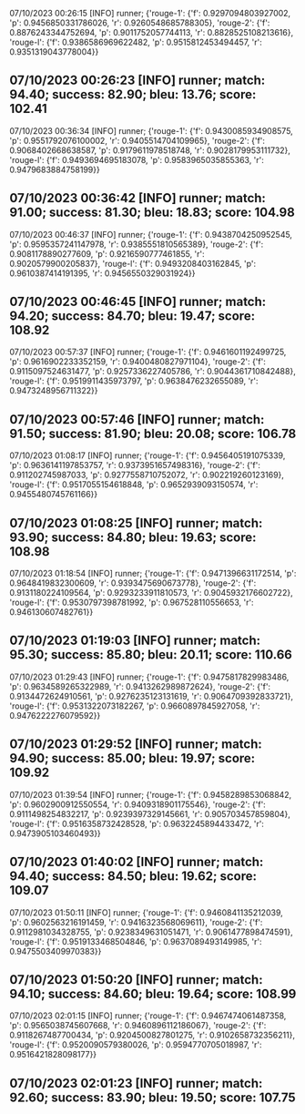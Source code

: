 07/10/2023 00:26:15  [INFO] runner; {'rouge-1': {'f': 0.9297094803927002, 'p': 0.9456850331786026, 'r': 0.9260548685788305}, 'rouge-2': {'f': 0.8876243344752694, 'p': 0.9011752057744113, 'r': 0.8828525108213616}, 'rouge-l': {'f': 0.9386586969622482, 'p': 0.9515812453494457, 'r': 0.9351319043778004}}
## 07/10/2023 00:26:23  [INFO] runner; match: 94.40; success: 82.90; bleu: 13.76; score: 102.41

07/10/2023 00:36:34  [INFO] runner; {'rouge-1': {'f': 0.9430085934908575, 'p': 0.9551792076100002, 'r': 0.9405514704109965}, 'rouge-2': {'f': 0.9068402668638587, 'p': 0.9179611978518748, 'r': 0.9028179953111732}, 'rouge-l': {'f': 0.9493694695183078, 'p': 0.9583965035855363, 'r': 0.9479683884758199}}
## 07/10/2023 00:36:42  [INFO] runner; match: 91.00; success: 81.30; bleu: 18.83; score: 104.98

07/10/2023 00:46:37  [INFO] runner; {'rouge-1': {'f': 0.9438704250952545, 'p': 0.9595357241147978, 'r': 0.9385551810565389}, 'rouge-2': {'f': 0.9081178890277609, 'p': 0.9216590777461855, 'r': 0.9020579900205837}, 'rouge-l': {'f': 0.9493208403162845, 'p': 0.9610387414191395, 'r': 0.9456550329031924}}
## 07/10/2023 00:46:45  [INFO] runner; match: 94.20; success: 84.70; bleu: 19.47; score: 108.92

07/10/2023 00:57:37  [INFO] runner; {'rouge-1': {'f': 0.9461601192499725, 'p': 0.9616902233352159, 'r': 0.9400480827971104}, 'rouge-2': {'f': 0.9115097524631477, 'p': 0.9257336227405786, 'r': 0.9044361710842488}, 'rouge-l': {'f': 0.9519911435973797, 'p': 0.9638476232655089, 'r': 0.9473248956711322}}
## 07/10/2023 00:57:46  [INFO] runner; match: 91.50; success: 81.90; bleu: 20.08; score: 106.78

07/10/2023 01:08:17  [INFO] runner; {'rouge-1': {'f': 0.9456405191075339, 'p': 0.9636141197853757, 'r': 0.9373951657498316}, 'rouge-2': {'f': 0.911202745987033, 'p': 0.9277558710752072, 'r': 0.902219260123169}, 'rouge-l': {'f': 0.9517055154618848, 'p': 0.9652939093150574, 'r': 0.9455480745761166}}
## 07/10/2023 01:08:25  [INFO] runner; match: 93.90; success: 84.80; bleu: 19.63; score: 108.98

07/10/2023 01:18:54  [INFO] runner; {'rouge-1': {'f': 0.9471396631172514, 'p': 0.9648419832300609, 'r': 0.9393475690673778}, 'rouge-2': {'f': 0.9131180224109564, 'p': 0.9293233911810573, 'r': 0.9045932176602722}, 'rouge-l': {'f': 0.9530797398781992, 'p': 0.967528110556653, 'r': 0.946130607482761}}
## 07/10/2023 01:19:03  [INFO] runner; match: 95.30; success: 85.80; bleu: 20.11; score: 110.66

07/10/2023 01:29:43  [INFO] runner; {'rouge-1': {'f': 0.9475817829983486, 'p': 0.9634589265322989, 'r': 0.9413262989872624}, 'rouge-2': {'f': 0.9134472624910561, 'p': 0.9276235123131619, 'r': 0.9064709392833721}, 'rouge-l': {'f': 0.9531322073182267, 'p': 0.9660897845927058, 'r': 0.9476222276079592}}
## 07/10/2023 01:29:52  [INFO] runner; match: 94.90; success: 85.00; bleu: 19.97; score: 109.92

07/10/2023 01:39:54  [INFO] runner; {'rouge-1': {'f': 0.9458289853068842, 'p': 0.9602900912550554, 'r': 0.9409318901175546}, 'rouge-2': {'f': 0.9111498254832217, 'p': 0.9239397329145661, 'r': 0.905703457859804}, 'rouge-l': {'f': 0.9516358732428528, 'p': 0.9632245894433472, 'r': 0.9473905103460493}}
## 07/10/2023 01:40:02  [INFO] runner; match: 94.40; success: 84.50; bleu: 19.62; score: 109.07

07/10/2023 01:50:11  [INFO] runner; {'rouge-1': {'f': 0.9460841135212039, 'p': 0.9602563216191459, 'r': 0.9416323568069611}, 'rouge-2': {'f': 0.9112981034328755, 'p': 0.9238349631051471, 'r': 0.9061477898474591}, 'rouge-l': {'f': 0.9519133468504846, 'p': 0.9637089493149985, 'r': 0.9475503409970383}}
## 07/10/2023 01:50:20  [INFO] runner; match: 94.10; success: 84.60; bleu: 19.64; score: 108.99

07/10/2023 02:01:15  [INFO] runner; {'rouge-1': {'f': 0.9467474061487358, 'p': 0.9565038745607668, 'r': 0.9460896112186067}, 'rouge-2': {'f': 0.9118267487700434, 'p': 0.9204500827801275, 'r': 0.9102658732356211}, 'rouge-l': {'f': 0.9520090579380026, 'p': 0.9594770705018987, 'r': 0.9516421828098177}}

## 07/10/2023 02:01:23  [INFO] runner; match: 92.60; success: 83.90; bleu: 19.50; score: 107.75